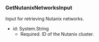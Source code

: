 ### GetNutanixNetworksInput
Input for retrieving Nutanix networks.

- id: System.String
  - Required. ID of the Nutanix cluster.
